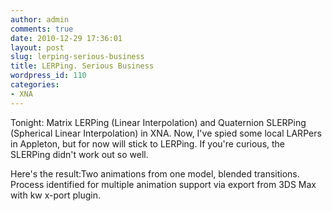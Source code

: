 ```yaml
---
author: admin
comments: true
date: 2010-12-29 17:36:01
layout: post
slug: lerping-serious-business
title: LERPing. Serious Business
wordpress_id: 110
categories:
- XNA
---
```


Tonight: Matrix LERPing (Linear Interpolation) and Quaternion SLERPing (Spherical Linear Interpolation) in XNA. Now, I've spied some local LARPers in Appleton, but for now will stick to LERPing. If you're curious, the SLERPing didn't work out so well.




Here's the result:Two animations from one model, blended transitions. Process identified for multiple animation support via export from 3DS Max with kw x-port plugin.



